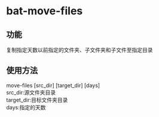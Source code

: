 # bat-move-files
## 功能<br> 
复制指定天数以前指定的文件夹、子文件夹和子文件至指定目录
## 使用方法<br>
move-files [src_dir] [target_dir] [days]<br>
src_dir:源文件夹目录<br>
target_dir:目标文件夹目录<br>
days:指定的天数
